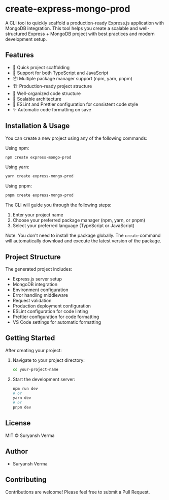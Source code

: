 # create-express-mongo-prod

A CLI tool to quickly scaffold a production-ready Express.js application with MongoDB integration. This tool helps you create a scalable and well-structured Express + MongoDB project with best practices and modern development setup.

## Features

- 🚀 Quick project scaffolding
- 🔧 Support for both TypeScript and JavaScript
- 📦 Multiple package manager support (npm, yarn, pnpm)
- 🏗️ Production-ready project structure
- 📝 Well-organized code structure
- 🎯 Scalable architecture
- 🎨 ESLint and Prettier configuration for consistent code style
- ✨ Automatic code formatting on save

## Installation & Usage

You can create a new project using any of the following commands:

Using npm:
```bash
npm create express-mongo-prod
```

Using yarn:
```bash
yarn create express-mongo-prod
```

Using pnpm:
```bash
pnpm create express-mongo-prod
```

The CLI will guide you through the following steps:

1. Enter your project name
2. Choose your preferred package manager (npm, yarn, or pnpm)
3. Select your preferred language (TypeScript or JavaScript)

Note: You don't need to install the package globally. The `create` command will automatically download and execute the latest version of the package.

## Project Structure

The generated project includes:

- Express.js server setup
- MongoDB integration
- Environment configuration
- Error handling middleware
- Request validation
- Production deployment configuration
- ESLint configuration for code linting
- Prettier configuration for code formatting
- VS Code settings for automatic formatting

## Getting Started

After creating your project:

1. Navigate to your project directory:
   ```bash
   cd your-project-name
   ```

3. Start the development server:
   ```bash
   npm run dev
   # or
   yarn dev
   # or
   pnpm dev
   ```

## License

MIT © Suryansh Verma

## Author

- Suryansh Verma

## Contributing

Contributions are welcome! Please feel free to submit a Pull Request.

